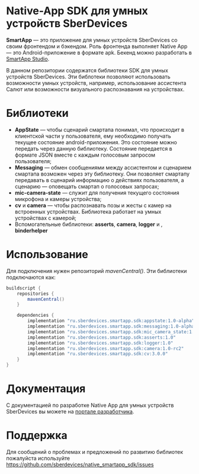 # Native-App SDK для умных устройств SberDevices

**SmartApp** — это приложение для умных устройств SberDevices со своим фронтендом и бэкендом. 
Роль фронтенда выполняет Native App — это Android-приложение в формате apk.
Бекенд можно разработать в [SmartApp Studio](http://smartapp-studio.sberdevices.ru/).

В данном репозитории содержатся библиотеки SDK для умных устройств SberDevices.
Эти библотеки позволяют использовать возможности умных устройств, например, использование ассистента Салют или возможности визуального распознавания на устройствах.
 
# Библиотеки
* **AppState** — чтобы сценарий смартапа понимал, что происходит в клиентской части у пользователя, ему необходимо получать текущее состояние android-приложения. Это состояние можно передать через данную библиотеку. Состояние передается в формате JSON вместе с каждым голосовым запросом пользователя;
* **Messaging** — обмен сообщениями между ассистентом и сценарием смартапа возможен через эту библиотеку. Они позволяет смартапу передавать в сценарий информацию о действиях пользователя, а сценарию — оповещать смартап о голосовых запросах;
* **mic-camera-state** — служит для получения текущего состояния микрофона и камеры устройства;
* **cv** и **camera** — чтобы распознавать позы и жесты с камер на встроенных устройствах. Библиотека работает на умных устройствах с камерой;
* Вспомогательные библиотеки: **asserts**, **camera**, **logger** и , **binderhelper**

# Использование

Для подключения нужен репозиторий *mavenCentral()*. Эти библиотеки подключаются как:
```Groovy
buildscript {
    repositories {
        mavenCentral()
    }

    dependencies {
        implementation "ru.sberdevices.smartapp.sdk:appstate:1.0-alpha"
        implementation "ru.sberdevices.smartapp.sdk:messaging:1.0-alpha"
        implementation "ru.sberdevices.smartapp.sdk:mic_camera_state:1.0-alpha"
        implementation "ru.sberdevices.smartapp.sdk:asserts:1.0"
        implementation "ru.sberdevices.smartapp.sdk:logger:1.0"
        implementation "ru.sberdevices.smartapp.sdk:camera:1.0-rc2"
        implementation "ru.sberdevices.smartapp.sdk:cv:3.0.0"
    }
}
```

# Документация
С документацией по разработке Native App для умных устройств SberDevices вы можете на [портале разработчика](https://developer.sberdevices.ru/docs/ru/methodology/research/nativeapp). 

# Поддержка
Для сообщений о проблемах и предложений по развитию библиотек пожалуйста используйте https://github.com/sberdevices/native_smartapp_sdk/issues
